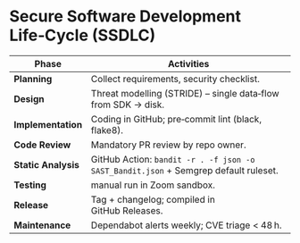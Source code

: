 # Secure Software Development Life‑Cycle (SSDLC)

| Phase | Activities |
|-------|------------|
| **Planning** | Collect requirements, security checklist. |
| **Design** | Threat modelling (STRIDE) – single data‑flow from SDK → disk. |
| **Implementation** | Coding in GitHub; pre‑commit lint (black, flake8). |
| **Code Review** | Mandatory PR review by repo owner. |
| **Static Analysis** | GitHub Action: `bandit -r . -f json -o SAST_Bandit.json` + Semgrep default ruleset. |
| **Testing** | manual run in Zoom sandbox. |
| **Release** | Tag + changelog; compiled in GitHub Releases. |
| **Maintenance** | Dependabot alerts weekly; CVE triage < 48 h. |
